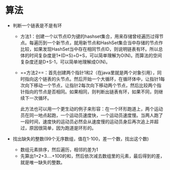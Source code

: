 # 算法

- 判断一个链表是不是有环

  - 方法1：创建一个以节点ID为键的hashset集合，用来存储曾经遍历过得节点。每遍历到一个新节点，就用新节点和HashSet集合当中存储的节点作比较，如果发现HashSet当中存在相同节点ID，则说明链表有环。所以总体的时间复杂度是1*(D+S)=D+S，可以简单理解为O(N)。而算法的空间复杂度还是D+S-1，可以简单地理解成O(N)。

  - ==方法2==：首先创建两个指针1和2（在java里就是两个对象引用），同时指向这个链表的头节点。然后开始一个大循环，在循环体中，让指针1每次向下移动一个节点，让指针2每次向下移动两个节点，然后比较两个指针指向的节点是否相同。如果相同，则判断出链表有环，如果不同，则继续下一次循环。

    此方法也可以用一个更生动的例子来形容：在一个环形跑道上，两个运动员在同一地点起跑，一个运动员速度快，一个运动员速度慢。当两人跑了一段时间，速度快的运动员必然会从速度慢的运动员身后再次追上并超过，原因很简单，因为跑道是环形的。

- 找出缺失的整数(99个无序数组，值在1-100，差一个数，找出这个数)

  - 数组元素排序，然后遍历，相邻的差为1
  - 先算出1+2+3….+100的和，然后依次减去数组里的元素，最后得到的差，就是唯一缺失的整数。